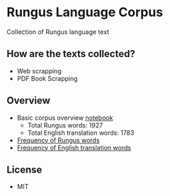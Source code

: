 # Rungus Language Corpus

Collection of Rungus language text

## How are the texts collected?
- Web scrapping
- PDF Book Scrapping

## Overview
- Basic corpus overview [notebook](https://github.com/devennn/rungus-language-corpus/blob/master/overview.ipynb)
  - Total Rungus words: 1927
  - Total English translation words: 1783
- [Frequency of Rungus words](https://github.com/devennn/rungus-language-corpus/blob/master/rungus_vocab.csv)
- [Frequency of English translation words](https://github.com/devennn/rungus-language-corpus/blob/master/english_vocab.csv)

## License
- MIT
